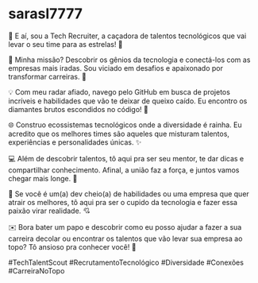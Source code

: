 # sarasl7777
👋 E aí, sou a Tech Recruiter, a caçadora de talentos tecnológicos que vai levar o seu time para as estrelas! 🚀

💼 Minha missão? Descobrir os gênios da tecnologia e conectá-los com as empresas mais iradas. Sou viciado em desafios e apaixonado por transformar carreiras. 💪

💡 Com meu radar afiado, navego pelo GitHub em busca de projetos incríveis e habilidades que vão te deixar de queixo caído. Eu encontro os diamantes brutos escondidos no código! 💎

🌐 Construo ecossistemas tecnológicos onde a diversidade é rainha. Eu acredito que os melhores times são aqueles que misturam talentos, experiências e personalidades únicas. ✨

💻 Além de descobrir talentos, tô aqui pra ser seu mentor, te dar dicas e compartilhar conhecimento. Afinal, a união faz a força, e juntos vamos chegar mais longe. 🤝

🔎 Se você é um(a) dev cheio(a) de habilidades ou uma empresa que quer atrair os melhores, tô aqui pra ser o cupido da tecnologia e fazer essa paixão virar realidade. 💘

✉️ Bora bater um papo e descobrir como eu posso ajudar a fazer a sua carreira decolar ou encontrar os talentos que vão levar sua empresa ao topo? Tô ansioso pra conhecer você! 🚀

#TechTalentScout #RecrutamentoTecnológico #Diversidade #Conexões #CarreiraNoTopo
